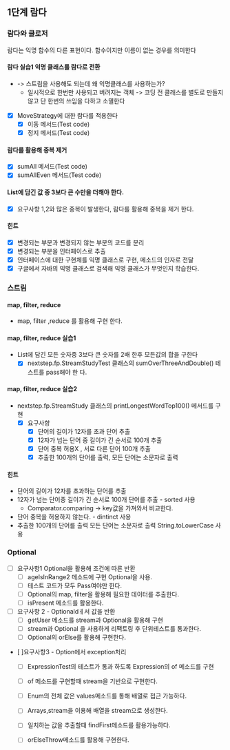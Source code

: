 ## 1단계 람다
### 람다와 클로저
람다는 익명 함수의 다른 표현이다. 함수이지만 이름이 없는 경우를 의미한다
#### 람다 실습1 익명 클래스를 람다로 전환
- -> 스트림을 사용해도 되는데 왜 익명클래스를 사용하는가?
  - 일시적으로 한번만 사용되고 버려지는 객체 -> 코딩 전 클래스를 별도로 만들지 않고 단 한번의 쓰임을 다하고 소멸한다
-[x] MoveStrategy에 대한 람다를 적용한다 
  - [x] 이동 메서드(Test code)
  - [x] 정지 메서드(Test code)
#### 람다를 활용해 중복 제거
-[x] sumAll 메서드(Test code)
-[x] sumAllEven 메서드(Test code)
#### List에 담긴 값 중 3보다 큰 수만을 더해야 한다.
-[x] 요구사항 1,2와 많은 중복이 발생한다, 람다를 활용해 중복을 제거 한다.
#### 힌트
-[x] 변경되는 부분과 변경되지 않는 부분의 코드를 분리 
-[x] 변경되는 부분을 인터페이스로 추출
-[x] 인터페이스에 대한 구현체를 익명 클래스로 구현, 메소드의 인자로 전달
-[x] 구글에서 자바의 익명 클래스로 검색해 익명 클래스가 무엇인지 학습한다.

### 스트림
#### map, filter, reduce
- map, filter ,reduce 를 활용해 구현  한다.

#### map, filter, reduce 실습1
- List에 담긴 모든 숫자중 3보다 큰 숫자를 2배 한후 모든값의 합을 구한다
  -[x] nextstep.fp.StreamStudyTest 클래스의 sumOverThreeAndDouble() 테스트를 pass해야 한
    다.
#### map, filter, reduce 실습2
- nextstep.fp.StreamStudy 클래스의 printLongestWordTop100() 메서드를 구현
  -[x] 요구사항
    -[x] 단어의 길이가 12자를 초과 단어 추출
    -[x] 12자가 넘는 단어 중 길이가 긴 순서로 100개 추출
    -[x] 단어 중복 허용X , 서로 다른 단어 100개 추출
    -[x] 추출한 100개의 단어를 출력, 모든 단어는 소문자로 출력

#### 힌트
- 단어의 길이가 12자를 초과하는 단어를 추출 
- 12자가 넘는 단어중 길이가 긴 순서로 100개 단어를 추출 - sorted 사용
  - Comparator.comparing -> key값을 가져와서 비교한다.
- 단어 중복을 허용하지 않는다. - dintinct 사용
- 추출한 100개의 단어를 출력 모든 단어는 소문자로 출력 String.toLowerCase 사용

### Optional
-[ ] 요구사항1 Optional을 활용해 조건에 따른 반환
  - [ ] ageIsInRange2 메소드에 구현 Optional을 사용.
  - [ ] 테스트 코드가 모두 Pass여야만 한다.
  - [ ] Optional의 map, filter을 활용해 필요한 데이터를 추출한다.
  - [ ] isPresent 메소드를 활용한다.
- [ ] 요구사항 2 - Optionaldㅔ서 값을 반환
  - [ ] getUser 메소드를 stream과 Optional을 활용해 구현
  - [ ] stream과 Optional 을 사용하게 리팩토링 후 단위테스트를 통과한다.
  - [ ] Optional의 orElse를 활용해 구현한다.
- [ ]요구사항3 - Option에서 exception처리
  - [ ] ExpressionTest의 테스트가 통과 하도록 Expression의 of 메소드를 구현
  - [ ] of 메소드를 구현할때 stream을 기반으로 구현한다.
  - [ ] Enum의 전체 값은 values메소드를 통해 배열로 접근 가능하다.
  - [ ] Arrays,stream을 이용해 배열을 stream으로 생성한다.
  - [ ] 일치하는 값을 추출할때 findFirst메소드를 활용가능하다.
  - [ ] orElseThrow메소드를 활용해 구현한다.

